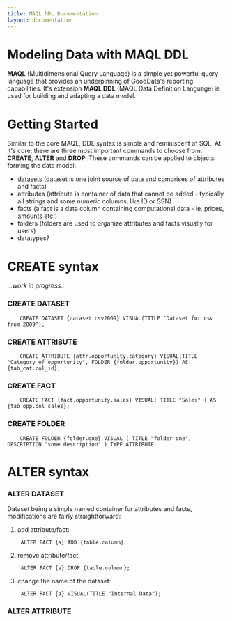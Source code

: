 ```yaml
---
title: MAQL DDL Documentation
layout: documentation
---
```


# Modeling Data with MAQL DDL

**MAQL** (Multidimensional Query Language) is a simple yet powerful query language that provides an underpinning of GoodData's reporting capabilities. It's extension **MAQL DDL** (MAQL Data Definition Language) is used for building and adapting a data model.

# Getting Started

Similar to the core MAQL, DDL syntax is simple and reminiscent of SQL. At it's core, there are three most important commands to choose from: **CREATE**, **ALTER** and **DROP**. These commands can be applied to objects forming the data model:

* [datasets](#create-datasets) (dataset is one joint source of data and comprises of attributes and facts)
* attributes (attribute is container of data that cannot be added - typically all strings and some numeric columns, like ID or SSN)
* facts (a fact is a data column containing computational data - ie. prices, amounts etc.)
* folders (folders are used to organize attributes and facts visually for users)
* datatypes?



# CREATE syntax

_…work in progress…_

### CREATE DATASET

        CREATE DATASET {dataset.csv2009} VISUAL(TITLE "Dataset for csv from 2009");

### CREATE ATTRIBUTE

        CREATE ATTRIBUTE {attr.opportunity.category} VISUAL(TITLE "Category of opportunity", FOLDER {folder.opportunity}) AS {tab_cat.col_id};

### CREATE FACT

        CREATE FACT {fact.opportunity.sales} VISUAL( TITLE "Sales" ) AS {tab_opp.col_sales};

### CREATE FOLDER

        CREATE FOLDER {folder.one} VISUAL ( TITLE "folder one", DESCRIPTION "some description" ) TYPE ATTRIBUTE

# ALTER syntax

### ALTER DATASET
Dataset being a simple named container for attributes and facts, modifications are fairly straightforward:

1. add attribute/fact:

        ALTER FACT {a} ADD {table.column};

2. remove attribute/fact:

        ALTER FACT {a} DROP {table.column};

3. change the name of the dataset:

        ALTER FACT {a} VISUAL(TITLE "Internal Data");

### ALTER ATTRIBUTE